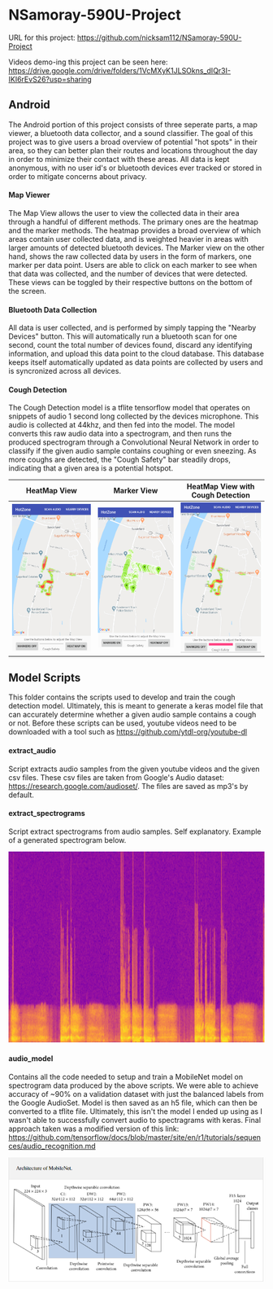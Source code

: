 # NSamoray-590U-Project

URL for this project: https://github.com/nicksam112/NSamoray-590U-Project

Videos demo-ing this project can be seen here: https://drive.google.com/drive/folders/1VcMXyK1JLSOkns_dIQr3I-IKI6rEvS26?usp=sharing

## Android

The Android portion of this project consists of three seperate parts, a map viewer, a bluetooth data collector, and a sound classifier. The goal of this project was to give users a broad overview of potential "hot spots" in their area, so they can better plan their routes and locations throughout the day in order to minimize their contact with these areas. All data is kept anonymous, with no user id's or bluetooth devices ever tracked or stored in order to mitigate concerns about privacy. 

#### Map Viewer
The Map View allows the user to view the collected data in their area through a handful of different methods. The primary ones are the heatmap and the marker methods. The heatmap provides a broad overview of which areas contain user collected data, and is weighted heavier in areas with larger amounts of detected bluetooth devices. The Marker view on the other hand, shows the raw collected data by users in the form of markers, one marker per data point. Users are able to click on each marker to see when that data was collected, and the number of devices that were detected. These views can be toggled by their respective buttons on the bottom of the screen.

#### Bluetooth Data Collection
All data is user collected, and is performed by simply tapping the "Nearby Devices" button. This will automatically run a bluetooth scan for one second, count the total number of devices found, discard any identifying information, and upload this data point to the cloud database. This database keeps itself automatically updated as data points are collected by users and is syncronized across all devices.

#### Cough Detection
The Cough Detection model is a tflite tensorflow model that operates on snippets of audio 1 second long collected by the devices microphone. This audio is collected at 44khz, and then fed into the model. The model converts this raw audio data into a spectrogram, and then runs the produced spectrogram through a Convolutional Neural Network in order to classify if the given audio sample contains coughing or even sneezing. As more coughs are detected, the "Cough Safety" bar steadily drops, indicating that a given area is a potential hotspot. 


HeatMap View               |  Marker View              | HeatMap View with Cough Detection
:-------------------------:|:-------------------------:|:-------------------------:
<img src="https://github.com/nicksam112/NSamoray-590U-Project/blob/master/Photos/1.png" width="250"> | <img src="https://github.com/nicksam112/NSamoray-590U-Project/blob/master/Photos/2.png" width="250"> | <img src="https://github.com/nicksam112/NSamoray-590U-Project/blob/master/Photos/3.png" width="250">


## Model Scripts
This folder contains the scripts used to develop and train the cough detection model. Ultimately, this is meant to generate a keras model file that can accurately determine whether a given audio sample contains a cough or not. Before these scripts can be used, youtube videos need to be downloaded with a tool such as https://github.com/ytdl-org/youtube-dl

#### extract_audio
Script extracts audio samples from the given youtube videos and the given csv files. These csv files are taken from Google's Audio dataset: https://research.google.com/audioset/. The files are saved as mp3's by default.

#### extract_spectrograms
Script extract spectrograms from audio samples. Self explanatory. Example of a generated spectrogram below.

![spec](https://github.com/nicksam112/NSamoray-590U-Project/blob/master/Photos/spec.png)

#### audio_model
Contains all the code needed to setup and train a MobileNet model on spectrogram data produced by the above scripts. We were able to achieve accuracy of ~90% on a validation dataset with just the balanced labels from the Google AudioSet. Model is then saved as an h5 file, which can then be converted to a tflite file. Ultimately, this isn't the model I ended up using as I wasn't able to successfully convert audio to spectragrams with keras. Final approach taken was a modified version of this link: https://github.com/tensorflow/docs/blob/master/site/en/r1/tutorials/sequences/audio_recognition.md

![spec](https://github.com/nicksam112/NSamoray-590U-Project/blob/master/Photos/model.PNG)
